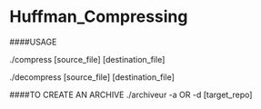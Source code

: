 # Huffman_Compressing


####USAGE

./compress [source_file] [destination_file]

./decompress [source_file] [destination_file]


####TO CREATE AN ARCHIVE
./archiveur -a OR -d [target_repo]
